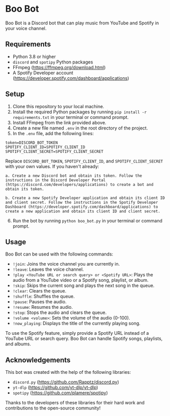 # Boo Bot

Boo Bot is a Discord bot that can play music from YouTube and Spotify in your voice channel.

## Requirements

- Python 3.8 or higher
- `discord` and `spotipy` Python packages
- FFmpeg (https://ffmpeg.org/download.html)
- A Spotify Developer account (https://developer.spotify.com/dashboard/applications)

## Setup

1. Clone this repository to your local machine.
2. Install the required Python packages by running `pip install -r requirements.txt` in your terminal or command prompt.
3. Install FFmpeg from the link provided above.
4. Create a new file named `.env` in the root directory of the project.
5. In the `.env` file, add the following lines:

```
token=DISCORD_BOT_TOKEN
SPOTIFY_CLIENT_ID=SPOTIFY_CLIENT_ID
SPOTIFY_CLIENT_SECRET=SPOTIFY_CLIENT_SECRET
```

Replace `DISCORD_BOT_TOKEN`, `SPOTIFY_CLIENT_ID`, and `SPOTIFY_CLIENT_SECRET` with your own values. If you haven't already:

    a. Create a new Discord bot and obtain its token. Follow the instructions in the Discord Developer Portal (https://discord.com/developers/applications) to create a bot and obtain its token.
    
    b. Create a new Spotify Developer application and obtain its client ID and client secret. Follow the instructions in the Spotify Developer Dashboard (https://developer.spotify.com/dashboard/applications) to create a new application and obtain its client ID and client secret.

6. Run the bot by running `python boo_bot.py` in your terminal or command prompt.

## Usage

Boo Bot can be used with the following commands:

- `!join`: Joins the voice channel you are currently in.
- `!leave`: Leaves the voice channel.
- `!play <YouTube URL or search query> or <Spotify URL>`: Plays the audio from a YouTube video or a Spotify song, playlist, or album.
- `!skip`: Skips the current song and plays the next song in the queue.
- `!clear`: Clears the queue.
- `!shuffle`: Shuffles the queue.
- `!pause`: Pauses the audio.
- `!resume`: Resumes the audio.
- `!stop`: Stops the audio and clears the queue.
- `!volume <volume>`: Sets the volume of the audio (0-100).
- `!now_playing`: Displays the title of the currently playing song.

To use the Spotify feature, simply provide a Spotify URL instead of a YouTube URL or search query. Boo Bot can handle Spotify songs, playlists, and albums.

## Acknowledgements

This bot was created with the help of the following libraries:

- `discord.py` (https://github.com/Rapptz/discord.py)
- `yt-dlp` (https://github.com/yt-dlp/yt-dlp)
- `spotipy` (https://github.com/plamere/spotipy)

Thanks to the developers of these libraries for their hard work and contributions to the open-source community!
